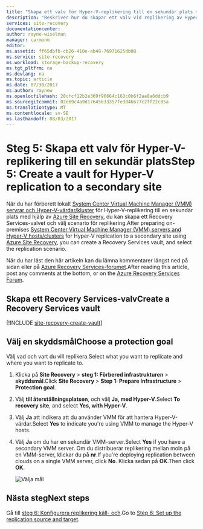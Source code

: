 ```yaml
---
title: "Skapa ett valv för Hyper-V-replikering till en sekundär plats med Azure Site Recovery | Microsoft Docs"
description: "Beskriver hur du skapar ett valv vid replikering av Hyper-V virtuella datorer till en sekundär plats för System Center VMM med Azure Site Recovery."
services: site-recovery
documentationcenter: 
author: rayne-wiselman
manager: carmonm
editor: 
ms.assetid: ff65dbfb-cb26-410e-ab48-76971625db08
ms.service: site-recovery
ms.workload: storage-backup-recovery
ms.tgt_pltfrm: na
ms.devlang: na
ms.topic: article
ms.date: 07/30/2017
ms.author: raynew
ms.openlocfilehash: 28cfcf12b2e369f96664c163c0b6f2aa8a6ddcb9
ms.sourcegitcommit: 02e69c4a9d17645633357fe3d46677c2ff22c85a
ms.translationtype: MT
ms.contentlocale: sv-SE
ms.lasthandoff: 08/03/2017
---
```

# <a name="step-5-create-a-vault-for-hyper-v-replication-to-a-secondary-site"></a><span data-ttu-id="36e43-103">Steg 5: Skapa ett valv för Hyper-V-replikering till en sekundär plats</span><span class="sxs-lookup"><span data-stu-id="36e43-103">Step 5: Create a vault for Hyper-V replication to a secondary site</span></span>

<span data-ttu-id="36e43-104">När du har förberett lokalt [System Center Virtual Machine Manager (VMM) servrar och Hyper-V-värdar/kluster](vmm-to-vmm-walkthrough-vmm-hyper-v.md) för Hyper-V-replikering till en sekundär plats med hjälp av [Azure Site Recovery](site-recovery-overview.md), du kan skapa ett Recovery Services-valvet och välj scenario för replikering.</span><span class="sxs-lookup"><span data-stu-id="36e43-104">After preparing on-premises [System Center Virtual Machine Manager (VMM) servers and Hyper-V hosts/clusters](vmm-to-vmm-walkthrough-vmm-hyper-v.md) for Hyper-V replication to a secondary site using [Azure Site Recovery](site-recovery-overview.md), you can create a Recovery Services vault, and select the replication scenario.</span></span>

<span data-ttu-id="36e43-105">När du har läst den här artikeln kan du lämna kommentarer längst ned på sidan eller på [Azure Recovery Services-forumet](https://social.msdn.microsoft.com/forums/azure/home?forum=hypervrecovmgr).</span><span class="sxs-lookup"><span data-stu-id="36e43-105">After reading this article, post any comments at the bottom, or on the [Azure Recovery Services Forum](https://social.msdn.microsoft.com/forums/azure/home?forum=hypervrecovmgr).</span></span>


## <a name="create-a-recovery-services-vault"></a><span data-ttu-id="36e43-106">Skapa ett Recovery Services-valv</span><span class="sxs-lookup"><span data-stu-id="36e43-106">Create a Recovery Services vault</span></span>

[!INCLUDE [site-recovery-create-vault](../../includes/site-recovery-create-vault.md)]


## <a name="choose-a-protection-goal"></a><span data-ttu-id="36e43-107">Välj en skyddsmål</span><span class="sxs-lookup"><span data-stu-id="36e43-107">Choose a protection goal</span></span>

<span data-ttu-id="36e43-108">Välj vad och vart du vill replikera.</span><span class="sxs-lookup"><span data-stu-id="36e43-108">Select what you want to replicate and where you want to replicate to.</span></span>

1. <span data-ttu-id="36e43-109">Klicka på **Site Recovery** > **steg 1: Förbered infrastrukturen** > **skyddsmål**.</span><span class="sxs-lookup"><span data-stu-id="36e43-109">Click **Site Recovery** > **Step 1: Prepare Infrastructure** > **Protection goal**.</span></span>
2. <span data-ttu-id="36e43-110">Välj **till återställningsplatsen**, och välj **Ja, med Hyper-V**.</span><span class="sxs-lookup"><span data-stu-id="36e43-110">Select **To recovery site**, and select **Yes, with Hyper-V**.</span></span>
3. <span data-ttu-id="36e43-111">Välj **Ja** att indikera att du använder VMM för att hantera Hyper-V-värdar.</span><span class="sxs-lookup"><span data-stu-id="36e43-111">Select **Yes** to indicate you're using VMM to manage the Hyper-V hosts.</span></span>
4. <span data-ttu-id="36e43-112">Välj **Ja** om du har en sekundär VMM-server.</span><span class="sxs-lookup"><span data-stu-id="36e43-112">Select **Yes** if you have a secondary VMM server.</span></span> <span data-ttu-id="36e43-113">Om du distribuerar replikering mellan moln på en VMM-server, klickar du på **nr**.</span><span class="sxs-lookup"><span data-stu-id="36e43-113">If you're deploying replication between clouds on a single VMM server, click **No**.</span></span> <span data-ttu-id="36e43-114">Klicka sedan på **OK**.</span><span class="sxs-lookup"><span data-stu-id="36e43-114">Then click **OK**.</span></span>

    ![Välja mål](./media/vmm-to-vmm-walkthrough-create-vault/choose-goals.png)



## <a name="next-steps"></a><span data-ttu-id="36e43-116">Nästa steg</span><span class="sxs-lookup"><span data-stu-id="36e43-116">Next steps</span></span>

<span data-ttu-id="36e43-117">Gå till [steg 6: Konfigurera replikering käll- och](vmm-to-vmm-walkthrough-source-target.md).</span><span class="sxs-lookup"><span data-stu-id="36e43-117">Go to [Step 6: Set up the replication source and target](vmm-to-vmm-walkthrough-source-target.md).</span></span>